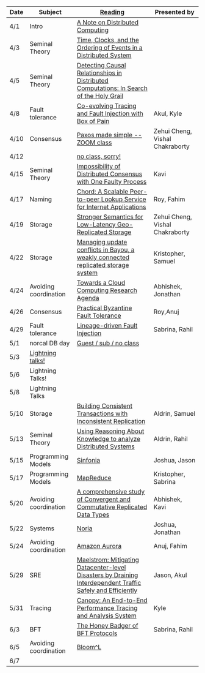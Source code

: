 |Date|Subject|<a href="Link">Reading</a>|Presented by|
|------------|-------------|-------------|------------|
|4/1|Intro|<a href="http://citeseerx.ist.psu.edu/viewdoc/summary?doi=10.1.1.41.7628">A Note on Distributed Computing</a>||
|4/3|Seminal Theory|<a href="http://amturing.acm.org/p558-lamport.pdf">Time, Clocks, and the Ordering of Events in a Distributed System</a>||
|4/5|Seminal Theory|<a href="https://www.vs.inf.ethz.ch/publ/papers/holygrail.pdf">Detecting Causal Relationships in Distributed Computations: In Search of the Holy Grail</a>||
|4/8|Fault tolerance|<a href="https://arxiv.org/abs/1903.12226">Co-evolving Tracing and Fault Injection with Box of Pain</a>|Akul, Kyle|
|4/10|Consensus|<a href="http://research.microsoft.com/en-us/um/people/lamport/pubs/paxos-simple.pdf">Paxos made simple -- ZOOM class</a>|Zehui Cheng, Vishal Chakraborty|
|4/12||<a href="https://www.youtube.com/watch?v=dQw4w9WgXcQ">no class, sorry!</a>||
|4/15|Seminal Theory|<a href="https://groups.csail.mit.edu/tds/papers/Lynch/jacm85.pdf">Impossibility of Distributed Consensus with One Faulty Process</a>|Kavi|
|4/17|Naming|<a href="https://pdos.csail.mit.edu/papers/chord:sigcomm01/chord_sigcomm.pdf">Chord: A Scalable Peer-to-peer Lookup Service for Internet Applications</a>|Roy, Fahim|
|4/19|Storage|<a href="http://www.cs.princeton.edu/~wlloyd/papers/eiger-nsdi13.pdf">Stronger Semantics for Low-Latency Geo-Replicated Storage</a>|Zehui Cheng, Vishal Chakraborty|
|4/22|Storage|<a href="http://zoo.cs.yale.edu/classes/cs422/2013/bib/terry95managing.pdf">Managing update conflicts in Bayou, a weakly connected replicated storage system</a>|Kristopher, Samuel|
|4/24|Avoiding coordination|<a href="https://www.cs.purdue.edu/homes/bb/cs590/handouts/Cornell.pdf">Towards a Cloud Computing Research Agenda</a>|Abhishek, Jonathan|
|4/26|Consensus|<a href="http://pmg.csail.mit.edu/papers/osdi99.pdf">Practical Byzantine Fault Tolerance</a>|Roy,Anuj|
|4/29|Fault tolerance|<a href="https://people.ucsc.edu/~palvaro/molly.pdf">Lineage-driven Fault Injection</a>|Sabrina, Rahil|
|5/1|norcal DB day|<a href="">Guest / sub / no class</a>||
|5/3|<a href="">Lightning talks!</a>||
|5/6|Lightning Talks!||
|5/8| Lightning Talks||
|5/10|Storage|<a href="https://syslab.cs.washington.edu/papers/tapir-tr14.pdf">Building Consistent Transactions with Inconsistent Replication</a>|Aldrin, Samuel|
|5/13|Seminal Theory|<a href="https://www.cs.cornell.edu/home/halpern/papers/UsingRAK.pdf">Using Reasoning About Knowledge to analyze Distributed Systems</a>|Aldrin, Rahil|
|5/15|Programming Models|<a href="http://www.sosp2007.org/papers/sosp064-aguilera.pdf">Sinfonia</a>|Joshua, Jason|
|5/17|Programming Models|<a href="http://static.googleusercontent.com/media/research.google.com/en//archive/mapreduce-osdi04.pdf">MapReduce</a>|Kristopher, Sabrina|
|5/20|Avoiding coordination|<a href="http://hal.upmc.fr/inria-00555588/document">A comprehensive study of Convergent and Commutative Replicated Data Types</a>|Abhishek, Kavi|
|5/22|Systems|<a href="https://www.usenix.org/conference/osdi18/presentation/gjengset">Noria</a>|Joshua, Jonathan|
|5/24|Avoiding coordination|<a href="https://dl.acm.org/citation.cfm?id=3183713.3196937">Amazon Aurora</a>|Anuj, Fahim|
|5/29|SRE|<a href="https://www.usenix.org/conference/osdi18/presentation/veeraraghavan">Maelstrom: Mitigating Datacenter-level Disasters by Draining Interdependent Traffic Safely and Efficiently</a>|Jason, Akul|
|5/31|Tracing|<a href="https://research.fb.com/publications/canopy-end-to-end-performance-tracing-at-scale/">Canopy: An End-to-End Performance Tracing and Analysis System</a>|Kyle|
|6/3|BFT|<a href="https://eprint.iacr.org/2016/199.pdf">The Honey Badger of BFT Protocols</a>|Sabrina, Rahil|
|6/5|Avoiding coordination|<a href="http://www.neilconway.org/docs/socc2012_bloom_lattices.pdf">Bloom^L</a>||
6/7||<a href=""></a>||
